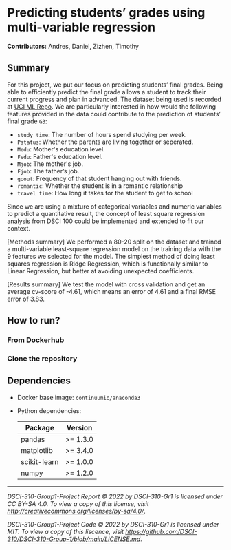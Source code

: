 # Predicting students’ grades using multi-variable regression

**Contributors:** Andres, Daniel, Zizhen, Timothy



## Summary

For this project, we put our focus on predicting students’ final grades. Being able to efficiently predict the final grade allows a student to track their current progress and plan in advanced. The dataset being used is recorded at [UCI ML Repo](https://archive-beta.ics.uci.edu/ml/datasets/student+performance). We are particularly interested in how would the following features provided in the data could contribute to the prediction of students’ final grade `G3`:

- `study time`: The number of hours spend studying per week.
- `Pstatus`: Whether the parents are living together or seperated.
- `Medu`: Mother's education level.
- `Fedu`: Father's education level.
- `Mjob`: The mother's job.
- `Fjob`: The father’s job.
- `goout`: Frequency of that student hanging out with friends.
- `romantic`: Whether the student is in a romantic relationship
- `travel time`: How long it takes for the student to get to school


Since we are using a mixture of categorical variables and numeric variables to predict a quantitative result, the concept of least square regression analysis from DSCI 100 could be implemented and extended to fit our context.

[Methods summary]
We performed a 80-20 split on the dataset and trained a multi-variable least-square regression model on the training data with the 9 features we selected for the model. The simplest method of doing least squares regression is Ridge Regression, which is functionally similar to Linear Regression, but better at avoiding unexpected coefficients.



[Results summary]
We test the model with cross validation and get an average cv-score of -4.61, which means an error of 4.61 and a final RMSE error of 3.83.



## How to run?

### From Dockerhub



### Clone the repository





## Dependencies

- Docker base image: `continuumio/anaconda3`

- Python dependencies:

  | Package      | Version |
  | ------------ | ------- |
  | pandas       | >= 1.3.0 |
  | matplotlib   | >= 3.4.0 |
  | scikit-learn | >= 1.0.0 |
  | numpy        | >= 1.2.0 |

---

*DSCI-310-Group1-Project Report © 2022 by DSCI-310-Gr1 is licensed under CC BY-SA 4.0. To view a copy of this license, visit http://creativecommons.org/licenses/by-sa/4.0/*.

*DSCI-310-Group1-Project Code © 2022 by DSCI-310-Gr1 is licensed under MIT. To view a copy of this liscence, visit https://github.com/DSCI-310/DSCI-310-Group-1/blob/main/LICENSE.md*.
